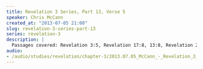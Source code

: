 ```yaml
--- 
title: Revelation 3 Series, Part 13, Verse 5
speaker: Chris McCann
created_at: "2013-07-05 21:00"
slug: revelation-3-series-part-13
series: revelation-3
description: |
  Passages covered: Revelation 3:5, Revelation 17:8, 13:8, Revelation 20:10-12, James 5:16, Matthew 10:32-33, Matthew 7:21-23, Luke 12:8-9.
audio: 
- /audio/studies/revelation/chapter-3/2013.07.05_McCann_-_Revelation_3_Series_Part_13.yaml
---
```

